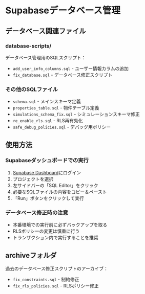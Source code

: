 # Supabaseデータベース管理

## データベース関連ファイル

### database-scripts/
データベース管理用のSQLスクリプト：
- `add_user_info_columns.sql` - ユーザー情報カラムの追加
- `fix_database.sql` - データベース修正スクリプト

### その他のSQLファイル
- `schema.sql` - メインスキーマ定義
- `properties_table.sql` - 物件テーブル定義
- `simulations_schema_fix.sql` - シミュレーションスキーマ修正
- `re_enable_rls.sql` - RLS再有効化
- `safe_debug_policies.sql` - デバッグ用ポリシー

## 使用方法

### Supabaseダッシュボードでの実行
1. [Supabase Dashboard](https://app.supabase.com)にログイン
2. プロジェクトを選択
3. 左サイドバーの「SQL Editor」をクリック
4. 必要なSQLファイルの内容をコピー＆ペースト
5. 「Run」ボタンをクリックして実行

### データベース修正時の注意
- 本番環境での実行前に必ずバックアップを取る
- RLSポリシーの変更は慎重に行う
- トランザクション内で実行することを推奨

## archiveフォルダ
過去のデータベース修正スクリプトのアーカイブ：
- `fix_constraints.sql` - 制約修正
- `fix_rls_policies.sql` - RLSポリシー修正